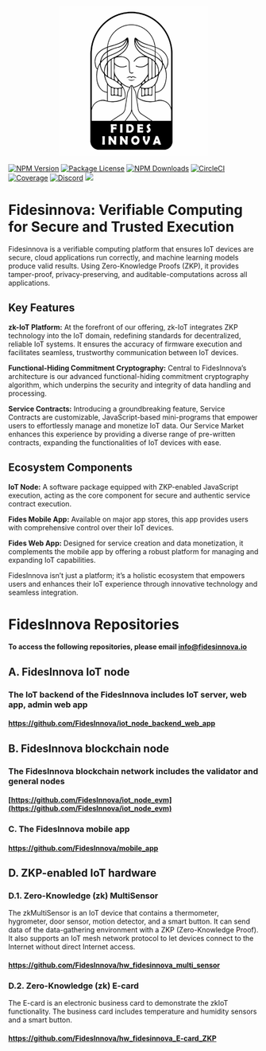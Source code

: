 <p align="center">
<img src="github-logo.jpg" width="300" height="300">
</p>

[circleci-image]: https://img.shields.io/circleci/build/github/nestjs/nest/master?token=abc123def456
[circleci-url]: https://circleci.com/gh/nestjs/nest

 
<a href="https://www.npmjs.com/~nestjscore" target="_blank"><img src="https://img.shields.io/npm/v/@nestjs/core.svg" alt="NPM Version" /></a>
<a href="https://www.npmjs.com/~nestjscore" target="_blank"><img src="https://img.shields.io/npm/l/@nestjs/core.svg" alt="Package License" /></a>
<a href="https://www.npmjs.com/~nestjscore" target="_blank"><img src="https://img.shields.io/npm/dm/@nestjs/common.svg" alt="NPM Downloads" /></a>
<a href="https://circleci.com/gh/nestjs/nest" target="_blank"><img src="https://img.shields.io/circleci/build/github/nestjs/nest/master" alt="CircleCI" /></a>
<a href="https://coveralls.io/github/nestjs/nest?branch=master" target="_blank"><img src="https://coveralls.io/repos/github/nestjs/nest/badge.svg?branch=master#9" alt="Coverage" /></a>
<a href="https://discord.com/invite/NQdM6JGwcs" target="_blank"><img src="https://img.shields.io/badge/discord-online-brightgreen.svg" alt="Discord"/></a>
<a href="https://twitter.com/FidesInnov93442" target="_blank"><img src="https://img.shields.io/twitter/follow/nestframework.svg?style=social&label=Follow"></a>
</p>


# Fidesinnova: Verifiable Computing for Secure and Trusted Execution
Fidesinnova is a verifiable computing platform that ensures IoT devices are secure, cloud applications run correctly, and machine learning models produce valid results. Using Zero-Knowledge Proofs (ZKP), it provides tamper-proof, privacy-preserving, and auditable-computations across all applications.
<br>
## Key Features
<strong>zk-IoT Platform:</strong> At the forefront of our offering, zk-IoT integrates ZKP technology into the IoT domain, redefining standards for decentralized, reliable IoT systems. It ensures the accuracy of firmware execution and facilitates seamless, trustworthy communication between IoT devices.

<strong>Functional-Hiding Commitment Cryptography:</strong> Central to FidesInnova’s architecture is our advanced functional-hiding commitment cryptography algorithm, which underpins the security and integrity of data handling and processing.

<strong>Service Contracts:</strong> Introducing a groundbreaking feature, Service Contracts are customizable, JavaScript-based mini-programs that empower users to effortlessly manage and monetize IoT data. Our Service Market enhances this experience by providing a diverse range of pre-written contracts, expanding the functionalities of IoT devices with ease.

## Ecosystem Components
<strong> IoT Node:</strong> A software package equipped with ZKP-enabled JavaScript execution, acting as the core component for secure and authentic service contract execution.<br>

<strong> Fides Mobile App:</strong> Available on major app stores, this app provides users with comprehensive control over their IoT devices.<br>

<strong> Fides Web App:</strong> Designed for service creation and data monetization, it complements the mobile app by offering a robust platform for managing and expanding IoT capabilities.<br>

FidesInnova isn’t just a platform; it’s a holistic ecosystem that empowers users and enhances their IoT experience through innovative technology and seamless integration.

# FidesInnova Repositories 
#### To access the following repositories, please email info@fidesinnova.io

## A. FidesInnova IoT node 
### The IoT backend of the FidesInnova includes IoT server, web app, admin web app 
#### https://github.com/FidesInnova/iot_node_backend_web_app 

## B. FidesInnova blockchain node
### The FidesInnova blockchain network includes the validator and general nodes
#### [https://github.com/FidesInnova/iot_node_evm](https://github.com/FidesInnova/iot_node_evm)

### C. The FidesInnova mobile app
#### https://github.com/FidesInnova/mobile_app

## D. ZKP-enabled IoT hardware
### D.1. Zero-Knowledge (zk) MultiSensor
The zkMultiSensor is an IoT device that contains a thermometer, hygrometer, door sensor, motion detector, and a smart button. It can send data of the data-gathering environment with a ZKP (Zero-Knowledge Proof). It also supports an IoT mesh network protocol to let devices connect to the Internet without direct Internet access.
#### https://github.com/FidesInnova/hw_fidesinnova_multi_sensor

### D.2. Zero-Knowledge (zk) E-card
The E-card is an electronic business card to demonstrate the zkIoT functionality. The business card includes temperature and humidity sensors and a smart button.
#### https://github.com/FidesInnova/hw_fidesinnova_E-card_ZKP

